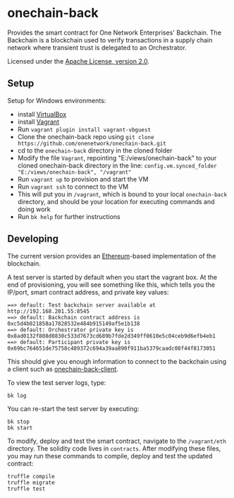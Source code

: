 # onechain-back

Provides the smart contract for One Network Enterprises' Backchain.
The Backchain is a blockchain used to verify transactions in a supply chain network where
transient trust is delegated to an Orchestrator.

Licensed under the [Apache License, version 2.0](http://www.apache.org/licenses/LICENSE-2.0).


## Setup

Setup for Windows environments:
 * install [VirtualBox](https://www.virtualbox.org/)
 * install [Vagrant](https://www.vagrantup.com/)
 * Run `vagrant plugin install vagrant-vbguest`
 * Clone the onechain-back repo using `git clone https://github.com/onenetwork/onechain-back.git`
 * cd to the `onechain-back` directory in the cloned folder
 * Modify the file `Vagrant`, repointing "E:/views/onechain-back" to your cloned onechain-back directory in the line: `config.vm.synced_folder "E:/views/onechain-back", "/vagrant"`
 * Run `vagrant up` to provision and start the VM
 * Run `vagrant ssh` to connect to the VM
 * This will put you in `/vagrant`, which is bound to your local `onechain-back` directory, and should be your location for executing commands and doing work
 * Run `bk help` for further instructions

## Developing

The current version provides an [Ethereum](https://ethereum.org/)-based implementation of the blockchain.

A test server is started by default when you start the vagrant box.  At the end of provisioning, you will see something like this, which tells you the IP/port, smart contract address, and private key values:
```
==> default: Test backchain server available at http://192.168.201.55:8545
==> default: Backchain contract address is 0xc5d4b021858a17828532e484b915149af5e1b138
==> default: Orchestrator private key is 0x8ad0132f808d0830c533d7673cd689b7fde2d349ff0610e5c04ceb9d6efb4eb1
==> default: Participant private key is 0x69bc764651de75758c489372c694a39aa890f911ba5379caadc08f44f8173051
```
This should give you enough information to connect to the backchain using a client such as [onechain-back-client](https://github.com/onenetwork/onechain-back-client).


To view the test server logs, type:
```
bk log
```

You can re-start the test server by executing:
```
bk stop
bk start
```

To modify, deploy and test the smart contract, navigate to the `/vagrant/eth` directory.  The solidity code lives in `contracts`.  After modifying these files, you may run these commands to compile, deploy and test the updated contract:
```
truffle compile
truffle migrate
truffle test
```
